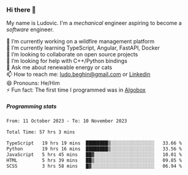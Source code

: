 ### Hi there 👋

My name is Ludovic. I'm a *mechanical* engineer aspiring to become a *software* engineer.

 🔭 I’m currently working on a wildfire management platform<br/>
 🌱 I’m currently learning TypeScript, Angular, FastAPI, Docker<br/>
 👯 I’m looking to collaborate on open source projects<br/>
 🤔 I’m looking for help with C++/Python bindings<br/>
 💬 Ask me about renewable energy or cats<br/>
 📫 How to reach me: ludo.beghin@gmail.com or [Linkedin](https://www.linkedin.com/in/ludovic-beghin/)<br/>
 😄 Pronouns: He/Him<br/>
 ⚡ Fun fact: The first time I programmed was in [Algobox](https://fr.wikipedia.org/wiki/Algobox)<br/>

##### Programming stats
<!--START_SECTION:waka-->

```txt
From: 11 October 2023 - To: 10 November 2023

Total Time: 57 hrs 3 mins

TypeScript   19 hrs 19 mins  ████████▒░░░░░░░░░░░░░░░░   33.66 %
Python       19 hrs 16 mins  ████████▒░░░░░░░░░░░░░░░░   33.56 %
JavaScript   5 hrs 45 mins   ██▓░░░░░░░░░░░░░░░░░░░░░░   10.01 %
HTML         5 hrs 39 mins   ██▒░░░░░░░░░░░░░░░░░░░░░░   09.85 %
SCSS         3 hrs 58 mins   █▓░░░░░░░░░░░░░░░░░░░░░░░   06.94 %
```

<!--END_SECTION:waka-->
